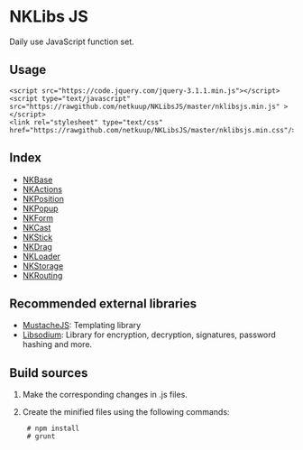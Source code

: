 # NKLibs JS
Daily use JavaScript function set.

## Usage

    <script src="https://code.jquery.com/jquery-3.1.1.min.js"></script>
    <script type="text/javascript" src="https://rawgithub.com/netkuup/NKLibsJS/master/nklibsjs.min.js" ></script>
    <link rel="stylesheet" type="text/css" href="https://rawgithub.com/netkuup/NKLibsJS/master/nklibsjs.min.css"/>


## Index
* [NKBase](./src/base/base.md)
* [NKActions](./src/actions/actions.md)
* [NKPosition](./src/position/position.md)
* [NKPopup](./src/popup/popup.md)
* [NKForm](./src/form/form.md)
* [NKCast](./src/cast/cast.md)
* [NKStick](./src/stick/stick.md)
* [NKDrag](./src/dragdrop/drag.md)
* [NKLoader](./src/loader/loader.md)
* [NKStorage](./src/storage/storage.md)
* [NKRouting](./src/routing/routing.md)


## Recommended external libraries
* [MustacheJS](https://github.com/janl/mustache.js): Templating library
* [Libsodium](https://github.com/jedisct1/libsodium.js): Library for encryption, decryption, signatures, password hashing and more.



## Build sources

1. Make the corresponding changes in .js files.
2. Create the minified files using the following commands:

        # npm install
        # grunt

